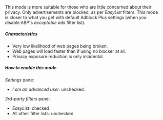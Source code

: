 This mode is more suitable for those who are little concerned about their privacy. Only advertisements are blocked, as per _EasyList_ filters. This mode is closer to what you get with default Adblock Plus settings (when you disable ABP's _acceptable ads_ filter list).

##### Characteristics

- Very low likelihood of web pages being broken.
- Web pages will load faster than if using no blocker at all.
- Privacy exposure reduction is only incidental.

##### How to enable this mode

_Settings_ pane:
- _I am an advanced user_: unchecked.

_3rd-party filters_ pane:
- _EasyList_: checked
- All other filter lists: unchecked